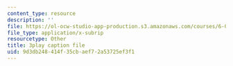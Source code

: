 ```yaml
---
content_type: resource
description: ''
file: https://ol-ocw-studio-app-production.s3.amazonaws.com/courses/6-00sc-introduction-to-computer-science-and-programming-spring-2011/9d3db248414f35cbaef72a53725ef3f1_pjLbxB9TXJs.srt
file_type: application/x-subrip
resourcetype: Other
title: 3play caption file
uid: 9d3db248-414f-35cb-aef7-2a53725ef3f1
---
```

